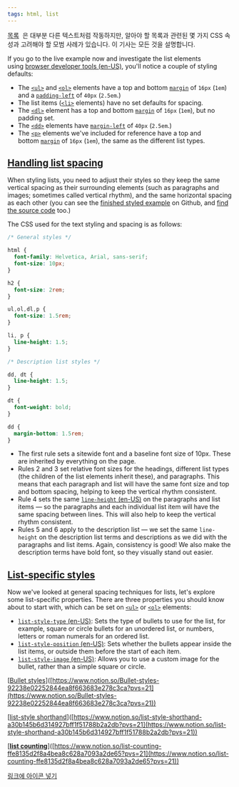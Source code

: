 ```yaml
---
tags: html, list
---
```

[목록](https://developer.mozilla.org/en-US/docs/Learn/HTML/Introduction_to_HTML/HTML_text_fundamentals#lists)  은 대부분 다른 텍스트처럼 작동하지만, 알아야 할 목록과 관련된 몇 가지 CSS 속성과 고려해야 할 모범 사례가 있습니다. 이 기사는 모든 것을 설명합니다.

If you go to the live example now and investigate the list elements using [browser developer tools (en-US)](https://developer.mozilla.org/en-US/docs/Learn/Common_questions/What_are_browser_developer_tools), you'll notice a couple of styling defaults:

- The [`<ul>`](https://developer.mozilla.org/ko/docs/Web/HTML/Element/ul) and [`<ol>`](https://developer.mozilla.org/ko/docs/Web/HTML/Element/ol) elements have a top and bottom [`margin`](https://developer.mozilla.org/ko/docs/Web/CSS/margin) of `16px` (`1em`) and a [`padding-left`](https://developer.mozilla.org/ko/docs/Web/CSS/padding-left) of `40px` (`2.5em`.)
- The list items ([`<li>`](https://developer.mozilla.org/ko/docs/Web/HTML/Element/li) elements) have no set defaults for spacing.
- The [`<dl>`](https://developer.mozilla.org/ko/docs/Web/HTML/Element/dl) element has a top and bottom [`margin`](https://developer.mozilla.org/ko/docs/Web/CSS/margin) of `16px` (`1em`), but no padding set.
- The [`<dd>`](https://developer.mozilla.org/ko/docs/Web/HTML/Element/dd) elements have [`margin-left`](https://developer.mozilla.org/ko/docs/Web/CSS/margin-left) of `40px` (`2.5em`.)
- The [`<p>`](https://developer.mozilla.org/ko/docs/Web/HTML/Element/p) elements we've included for reference have a top and bottom [`margin`](https://developer.mozilla.org/ko/docs/Web/CSS/margin) of `16px` (`1em`), the same as the different list types.

## [Handling list spacing](https://developer.mozilla.org/ko/docs/Learn/CSS/Styling_text/Styling_lists#handling_list_spacing)

When styling lists, you need to adjust their styles so they keep the same vertical spacing as their surrounding elements (such as paragraphs and images; sometimes called vertical rhythm), and the same horizontal spacing as each other (you can see the [finished styled example](https://mdn.github.io/learning-area/css/styling-text/styling-lists/) on Github, and [find the source code](https://github.com/mdn/learning-area/blob/master/css/styling-text/styling-lists/index.html) too.)

The CSS used for the text styling and spacing is as follows:

```css
/* General styles */

html {
  font-family: Helvetica, Arial, sans-serif;
  font-size: 10px;
}

h2 {
  font-size: 2rem;
}

ul,ol,dl,p {
  font-size: 1.5rem;
}

li, p {
  line-height: 1.5;
}

/* Description list styles */

dd, dt {
  line-height: 1.5;
}

dt {
  font-weight: bold;
}

dd {
  margin-bottom: 1.5rem;
}
```

- The first rule sets a sitewide font and a baseline font size of 10px. These are inherited by everything on the page.
- Rules 2 and 3 set relative font sizes for the headings, different list types (the children of the list elements inherit these), and paragraphs. This means that each paragraph and list will have the same font size and top and bottom spacing, helping to keep the vertical rhythm consistent.
- Rule 4 sets the same [`line-height` (en-US)](https://developer.mozilla.org/en-US/docs/Web/CSS/line-height) on the paragraphs and list items — so the paragraphs and each individual list item will have the same spacing between lines. This will also help to keep the vertical rhythm consistent.
- Rules 5 and 6 apply to the description list — we set the same `line-height` on the description list terms and descriptions as we did with the paragraphs and list items. Again, consistency is good! We also make the description terms have bold font, so they visually stand out easier.

## [List-specific styles](https://developer.mozilla.org/ko/docs/Learn/CSS/Styling_text/Styling_lists#list-specific_styles)

Now we've looked at general spacing techniques for lists, let's explore some list-specific properties. There are three properties you should know about to start with, which can be set on [`<ul>`](https://developer.mozilla.org/ko/docs/Web/HTML/Element/ul) or [`<ol>`](https://developer.mozilla.org/ko/docs/Web/HTML/Element/ol) elements:

- [`list-style-type` (en-US)](https://developer.mozilla.org/en-US/docs/Web/CSS/list-style-type): Sets the type of bullets to use for the list, for example, square or circle bullets for an unordered list, or numbers, letters or roman numerals for an ordered list.
- [`list-style-position` (en-US)](https://developer.mozilla.org/en-US/docs/Web/CSS/list-style-position): Sets whether the bullets appear inside the list items, or outside them before the start of each item.
- [`list-style-image` (en-US)](https://developer.mozilla.org/en-US/docs/Web/CSS/list-style-image): Allows you to use a custom image for the bullet, rather than a simple square or circle.

[[Bullet styles](https://developer.mozilla.org/ko/docs/Learn/CSS/Styling_text/Styling_lists#bullet_styles)]([https://www.notion.so/Bullet-styles-92238e02252844ea8f663683e278c3ca?pvs=21](https://www.notion.so/Bullet-styles-92238e02252844ea8f663683e278c3ca?pvs=21))

[[list-style shorthand](https://developer.mozilla.org/ko/docs/Learn/CSS/Styling_text/Styling_lists#list-style_shorthand)]([https://www.notion.so/list-style-shorthand-a30b145b6d314927bff1f51788b2a2db?pvs=21](https://www.notion.so/list-style-shorthand-a30b145b6d314927bff1f51788b2a2db?pvs=21))

[[**list counting**](https://developer.mozilla.org/ko/docs/Learn/CSS/Styling_text/Styling_lists#controlling_list_counting)]([https://www.notion.so/list-counting-ffe8135d2f8a4bea8c628a7093a2de65?pvs=21](https://www.notion.so/list-counting-ffe8135d2f8a4bea8c628a7093a2de65?pvs=21))

[링크에 아이콘 넣기](https://www.notion.so/7c45c9d3fa874bfd925df4bebfd9f5ab?pvs=21)